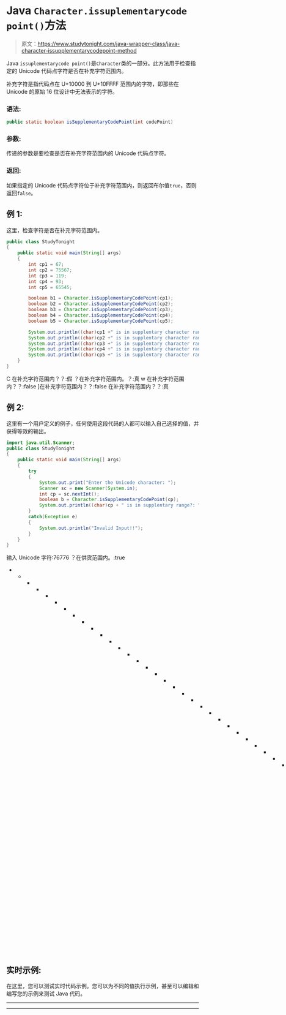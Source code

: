 # Java `Character.issuplementarycode point()`方法

> 原文：<https://www.studytonight.com/java-wrapper-class/java-character-issupplementarycodepoint-method>

Java `issuplementarycode point()`是`Character`类的一部分。此方法用于检查指定的 Unicode 代码点字符是否在补充字符范围内。

补充字符是指代码点在 U+10000 到 U+10FFFF 范围内的字符，即那些在 Unicode 的原始 16 位设计中无法表示的字符。

### 语法:

```java
public static boolean isSupplementaryCodePoint(int codePoint)
```

### 参数:

传递的参数是要检查是否在补充字符范围内的 Unicode 代码点字符。

### 返回:

如果指定的 Unicode 代码点字符位于补充字符范围内，则返回布尔值`true`，否则返回`false`。

## 例 1:

这里，检查字符是否在补充字符范围内。

```java
public class StudyTonight
{  
	public static void main(String[] args)
	{  
		int cp1 = 67;  
		int cp2 = 75567;  
		int cp3 = 119;  
		int cp4 = 93;   
		int cp5 = 65545;  

		boolean b1 = Character.isSupplementaryCodePoint(cp1);  
		boolean b2 = Character.isSupplementaryCodePoint(cp2);  
		boolean b3 = Character.isSupplementaryCodePoint(cp3);  
		boolean b4 = Character.isSupplementaryCodePoint(cp4);  
		boolean b5 = Character.isSupplementaryCodePoint(cp5);  

		System.out.println((char)cp1 +" is in supplentary character range??:  "+b1);  
		System.out.println((char)cp2 +" is in supplentary character range??:  "+b2);  
		System.out.println((char)cp3 +" is in supplentary character range??:  "+b3);  
		System.out.println((char)cp4 +" is in supplentary character range??:  "+b4);  
		System.out.println((char)cp5 +" is in supplentary character range??:  "+b5);  
	}  
} 
```

C 在补充字符范围内？？:假
？在补充字符范围内。？:真
w 在补充字符范围内？？:false
]在补充字符范围内？？:false
在补充字符范围内？？:真

## 例 2:

这里有一个用户定义的例子，任何使用这段代码的人都可以输入自己选择的值，并获得等效的输出。

```java
import java.util.Scanner; 
public class StudyTonight
{  
	public static void main(String[] args)
	{  
		try
		{
			System.out.print("Enter the Unicode character: ");  
			Scanner sc = new Scanner(System.in);        
			int cp = sc.nextInt(); 
			boolean b = Character.isSupplementaryCodePoint(cp);
			System.out.println((char)cp + " is in supplentary range?: "+b);
		}
		catch(Exception e)
		{
			System.out.println("Invalid Input!!");
		}
	}  
} 
```

输入 Unicode 字符:76776
？在供货范围内。:true
* * * * * * * * * * * * * * * * * * * * * * * * * * * * * * * *输入 Unicode 字符:1212
？在供货范围内。:假

## 实时示例:

在这里，您可以测试实时代码示例。您可以为不同的值执行示例，甚至可以编辑和编写您的示例来测试 Java 代码。

* * *

* * *